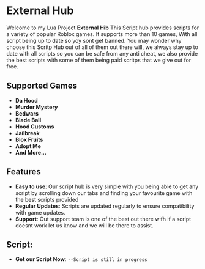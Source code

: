 # External Hub

Welcome to my Lua Project **External Hib** This Script hub provides scripts for a variety of popular Roblox games. It supports more than 10 games, With all script being up to date so yoy sont get banned. You may wonder why choose this Scritp Hub out of all of them out there will, we always stay up to date with all scripts so you can be safe from any anti cheat, we also provide the best scripts with some of them being paid scritps that we give out for free.

## Supported Games

- **Da Hood**
- **Murder Mystery**
- **Bedwars**
- **Blade Ball**
- **Hood Customs**
- **Jailbreak**
- **Blox Fruits**
- **Adopt Me**
- **And More...**

## Features

- **Easy to use**: Our script hub is very simple with you being able to get any script by scrolling down our tabs and finding your favourite game with the best scripts provided   
- **Regular Updates**: Scripts are updated regularly to ensure compatibility with game updates.
- **Support**: Out support team is one of the best out there wifh if a script doesnt work let us know and we will be there to assist. 

## Script:
- **Get our Script Now**:
  ```--Script is still in progress```
